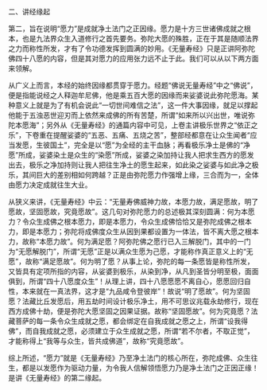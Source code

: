 二、讲经缘起

​        第二，旨在说明“愿力”是成就净土法门之正因缘。愿力是十方三世诸佛成就之根本，也是九法界众生入道修行之首先要务。弥陀大愿的殊胜，正在于其是随顺法界之力而称性所发，才有了令功德发挥到圆满的妙用。《无量寿经》只是正讲阿弥陀佛四十八愿的内容，但是其对愿力的应用张力远不止于此。我们可以从以下两方面来领解。

​        从广义上而言，本经的始终因缘都贯穿于愿力。经题“佛说无量寿经”中之“佛说”，便是指能说经之人释迦牟尼佛，他是乘五百大愿的因缘而来娑婆说此弥陀愿海。某种意义上就是为了有机会说此“一切世间难信之法”，这一件大事因缘，就足以撑起他能于五浊恶世迎刃而上依然来成佛的所有苦楚，所谓“如来所以兴出世，唯说弥陀本愿海”；另外从《无量寿经》的通篇内容中可见，上卷主讲极乐世界之“依正之乐”，下卷重在提醒娑婆的“五恶、五痛、五烧之苦”，整部经都意在让众生闻者“应当发愿，生彼国土”，完全是以“愿”为全经的主干血脉；再看极乐净土是佛的“净愿”所成，娑婆染土是众生的“染愿”所成，娑婆之染加持让我人把求生西方的愿发出去，极乐之净加持则让我人把往生净土的愿生起来，如此染之娑婆与如此净之极乐，其间巨大的差别相如何跨越？正是由弥陀愿力作强增上缘，三合而为一，全体由愿力决定成就往生大业。

​        从狭义来讲，《无量寿经》中云：“无量寿佛威神力故，本愿力故，满足愿故，明了愿故，坚固愿故，究竟愿故”。这几句对弥陀愿力的总述极其深刻圆满：何为本愿力？令众生成佛之根本愿力，即是本愿力，令众生成佛恰恰又是弥陀成佛之根本力，即是本愿力；弥陀将成佛度众生从因到果都设置为一体法，皆不离大愿之根本力，故称“本愿力故”。何为满足愿？阿弥陀佛之愿行已入三解脱门，其中的一门为“无愿解脱门”，所谓“无愿”正是以满众生愿为己愿，才能称作真正意义上的“无愿”，故称“满足愿故”。何为明了愿？从事上论，弥陀的每一条愿皆是称性所发，又皆具有定项所指的内容，从娑婆到极乐，从染到净，从凡到圣皆分明至极，面面俱到，所谓“四十八愿度众生”！从理上讲，四十八愿愿愿不离自心，愿愿回归自性，本来就在一真法界，这才是“九品咸令登彼岸”！故说“明了愿故”。何为坚固愿？法藏比丘发愿后，用五劫时间设计极乐净土，用不可思议兆载永劫修行，现在西方成佛十劫，便是弥陀大愿坚固之因果证据。故称“坚固愿故”。何为究竟愿？法藏菩萨的每一条令众生成就之愿，都会绑定在自我成就之愿之上，所谓“设我得佛”，而自我成就之愿，必须建立于众生成就之愿，所谓“若不尔者，不取正觉”，才能称得上“我等与众生，皆共成佛道”，故称“究竟愿故”。

​        综上所述，“愿力”就是《无量寿经》乃至净土法门的核心所在，弥陀成佛、众生往生，都是以发愿作为驱动力量，为令我人信解领悟愿力乃是净土法门之正因正缘！是讲《无量寿经》的第二缘起。